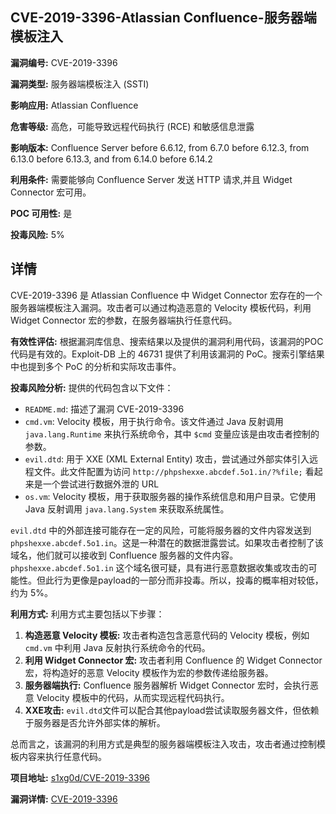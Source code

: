 ## CVE-2019-3396-Atlassian Confluence-服务器端模板注入

**漏洞编号:** CVE-2019-3396

**漏洞类型:** 服务器端模板注入 (SSTI)

**影响应用:** Atlassian Confluence

**危害等级:** 高危，可能导致远程代码执行 (RCE) 和敏感信息泄露

**影响版本:** Confluence Server before 6.6.12, from 6.7.0 before 6.12.3, from 6.13.0 before 6.13.3, and from 6.14.0 before 6.14.2

**利用条件:** 需要能够向 Confluence Server 发送 HTTP 请求,并且 Widget Connector 宏可用。

**POC 可用性:** 是

**投毒风险:** 5%

## 详情

CVE-2019-3396 是 Atlassian Confluence 中 Widget Connector 宏存在的一个服务器端模板注入漏洞。攻击者可以通过构造恶意的 Velocity 模板代码，利用 Widget Connector 宏的参数，在服务器端执行任意代码。

**有效性评估:**
根据漏洞库信息、搜索结果以及提供的漏洞利用代码，该漏洞的POC代码是有效的。Exploit-DB 上的 46731 提供了利用该漏洞的 PoC。搜索引擎结果中也提到多个 PoC 的分析和实际攻击事件。

**投毒风险分析:**
提供的代码包含以下文件：
*   `README.md`: 描述了漏洞 CVE-2019-3396
*   `cmd.vm`: Velocity 模板，用于执行命令。该文件通过 Java 反射调用 `java.lang.Runtime` 来执行系统命令，其中 `$cmd` 变量应该是由攻击者控制的参数。
*   `evil.dtd`: 用于 XXE (XML External Entity) 攻击，尝试通过外部实体引入远程文件。此文件配置为访问 `http://phpshexxe.abcdef.5o1.in/?%file;` 看起来是一个尝试进行数据外泄的 URL
*   `os.vm`: Velocity 模板，用于获取服务器的操作系统信息和用户目录。它使用 Java 反射调用 `java.lang.System` 来获取系统属性。

`evil.dtd` 中的外部连接可能存在一定的风险，可能将服务器的文件内容发送到 `phpshexxe.abcdef.5o1.in`。这是一种潜在的数据泄露尝试。如果攻击者控制了该域名，他们就可以接收到 Confluence 服务器的文件内容。`phpshexxe.abcdef.5o1.in` 这个域名很可疑，具有进行恶意数据收集或攻击的可能性。但此行为更像是payload的一部分而非投毒。所以，投毒的概率相对较低，约为 5%。

**利用方式:**
利用方式主要包括以下步骤：

1.  **构造恶意 Velocity 模板:** 攻击者构造包含恶意代码的 Velocity 模板，例如 `cmd.vm` 中利用 Java 反射执行系统命令的代码。
2.  **利用 Widget Connector 宏:** 攻击者利用 Confluence 的 Widget Connector 宏，将构造好的恶意 Velocity 模板作为宏的参数传递给服务器。
3.  **服务器端执行:** Confluence 服务器解析 Widget Connector 宏时，会执行恶意 Velocity 模板中的代码，从而实现远程代码执行。
4. **XXE攻击:** `evil.dtd`文件可以配合其他payload尝试读取服务器文件，但依赖于服务器是否允许外部实体的解析。

总而言之，该漏洞的利用方式是典型的服务器端模板注入攻击，攻击者通过控制模板内容来执行任意代码。

**项目地址:** [s1xg0d/CVE-2019-3396](https://github.com/s1xg0d/CVE-2019-3396)

**漏洞详情:** [CVE-2019-3396](https://nvd.nist.gov/vuln/detail/CVE-2019-3396)